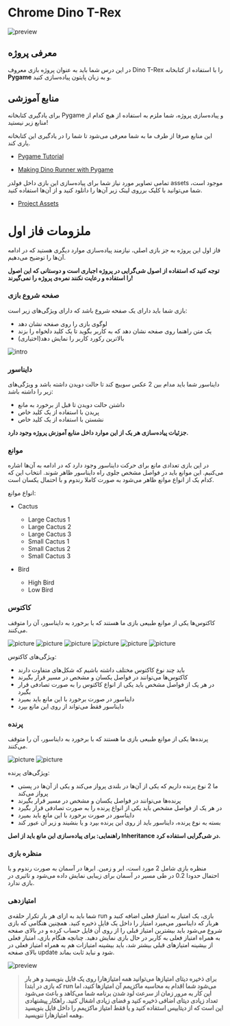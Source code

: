 # Chrome Dino T-Rex
![preview](figs/Chrome_Dino.gif)
## معرفی پروژه
در این درس شما باید به عنوان پروژه بازی معروف 
Dino T-Rex 
را با استفاده از کتابخانه 
**Pygame**
و به زبان پایتون پیاده‌سازی کنید.

## منابع آموزشی
برای یادگیری کتابخانه 
Pygame
و پیاده‌سازی پروژه، شما ملزم به استفاده از هیچ کدام از منابع زیر نیستید!

این منابع صرفا از طرف ما به شما معرفی می‌شود تا شما را در یادگیری این کتابخانه یاری کند.

- [Pygame Tutorial]() 

- [Making Dino Runner with Pygame]()

تمامی تصاویر مورد نیاز شما برای پیاده‌سازی این بازی داخل فولدر assets موجود است، شما می‌توانید با کلیک برروی لینک زیر آن‌ها را دانلود کنید و از آن‌ها استفاده کنید.
- [Project Assets](https://github.com/sut-py/Spring2024-Project/archive/refs/heads/main.zip)

# ملزومات فاز اول
فاز اول این پروژه به جز بازی اصلی، نیازمند پیاده‌سازی موارد دیگری هستید که در ادامه آن‌ها را توضیح می‌دهیم.

**توجه کنید که استفاده از اصول شی‌گرایی در پروژه اجباری است و دوستانی که این اصول را استفاده و رعایت نکنند نمره‌‌ی پروژه را نمی‌گیرند!**

### صفحه شروع بازی

بازی شما باید دارای یک صفحه شروع باشد که دارای ویژگی‌های زیر است:

- لوگوی بازی را روی صفحه نشان دهد
- یک متن راهنما روی صفحه نشان دهد که به کاربر بگوید تا یک کلید دلخواه را بزند
- بالاترین رکورد کاربر را نمایش دهد(اختیاری)

![intro](figs/intro.png) 

### دایناسور
 دایناسور شما باید مدام بین 2 عکس سوییچ کند تا حالت دویدن داشته باشد و ویژگی‌های زیر را داشته باشد:

 - داشتن حالت دویدن تا قبل از برخورد به مانع
 - پریدن با استفاده از یک کلید خاص
 - نشستن با استفاده از یک کلید خاص

**جزئیات پیاده‌سازی هر یک از این موارد داخل منابع آموزش پروژه وجود دارد.**

### موانع
در این بازی تعدادی مانع برای حرکت دایناسور وجود دارد که در ادامه به آن‌ها اشاره می‌کنیم.
این موانع باید در فواصل مشخص جلوی راه دایناسور ظاهر شوند.
انتخاب این که کدام یک از انواع موانع ظاهر می‌شود به صورت کاملا رندوم و با احتمال یکسان است.

<div dir="ltr">

انواع موانع:

- Cactus
  - Large Cactus 1
  - Large Cactus 2
  - Large Cactus 3
  - Small Cactus 1
  - Small Cactus 2
  - Small Cactus 3

- Bird
  - High Bird
  - Low Bird
  

</div>

### کاکتوس

کاکتوس‌ها یکی از موانع طبیعی بازی ما هستند که با برخورد به دایناسور، آن را متوقف می‌کنند.

![picture](assets/Cactus/LargeCactus3.png)
![picture](assets/Cactus/SmallCactus3.png)
![picture](assets/Cactus/LargeCactus2.png)
![picture](assets/Cactus/SmallCactus1.png)
![picture](assets/Cactus/LargeCactus1.png)
![picture](assets/Cactus/SmallCactus2.png)

ویژگی‌های کاکتوس:

- باید چند نوع کاکتوس مختلف داشته باشیم که شکل‌های متفاوت دارند
- کاکتوس‌ها می‌توانند در فواصل یکسان و مشخص در مسیر قرار بگیرند
- در هر یک از فواصل مشخص باید یکی از انواع کاکتوس را به صورت تصادفی قرار بگیرد
- دایناسور در صورت برخورد با این مانع باید بمیرد
- دایناسور فقط می‌تواند از روی این مانع بپرد


### پرنده

پرنده‌ها یکی از موانع طبیعی بازی ما هستند که با برخورد به دایناسور، آن را متوقف می‌کنند.

![picture](assets/Bird/Bird1.png)
![picture](assets/Bird/Bird2.png) 

ویژگی‌های پرنده:

- ما 2 نوع پرنده داریم که یکی از آن‌ها‌ در بلندی پرواز می‌کند و یکی از آن‌ها در پستی پرواز می‌کند
- پرنده‌ها می‌توانند در فواصل یکسان و مشخص در مسیر قرار بگیرند
- در هر یک از فواصل مشخص باید یکی از انواع پرنده را به صورت تصادفی قرار بگیرد
- دایناسور در صورت برخورد با این مانع باید بمیرد
- بسته به نوع پرنده، دایناسور باید از روی این پرنده بپرد و یا بنشیند و زیر آن عبور کند


**راهنمایی: برای پیاده‌سازی این مانع باید از اصل Inheritance در شی‌گرایی استفاده کرد.**

### منظره بازی
منظره بازی شامل 2 مورد است، ابر و زمین.
ابرها در آسمان به صورت رندوم و با احتمال حدودا 0.2 در طی مسیر در آسمان برای زیبایی نمایش داده می‌شود و تاثیری در بازی ندارد.

### امتیازدهی
شما باید به ازای هر بار تکرار حلقه‌ی run بازی، یک امتیاز به امتیاز فعلی اضافه کنید و هربار که دایناسور می‌میرد امتیاز را داخل یک فایل ذخیره کنید.
همچنین هنگامی که بازی شروع می‌شود باید بیشترین امتیاز قبلی را از روی آن فایل حساب کرده و در بالای صفحه به همراه امتیاز فعلی به کاربر در حال بازی نمایش دهید. چنانچه هنگام بازی، امتیاز فعلی از بیشینه امتیازهای قبلی بیشتر شد، باید بیشینه امتیازات هم به همراه امتیاز فعلی در بالای صفحه update شود و نباید ثابت بماند.

![preview](figs/Animation.gif)

> **برای ذخیره دیتای امتیازها می‌توانید همه امتیازهارا روی یک فایل بنویسید و هر بار که بازی در ابتدا run می‌شود شما اقدام به محاسبه ماکزیمم آن امتیازها کنید، اما این کار به مرور زمان از سرعت لود شدن برنامه شما می‌کاهد و باعث می‌شود تعداد زیادی دیتای اضافی ذخیره کنید و فضای زیادی اشغال کنید. راهکار پیشنهادی این است که از دیتابیس استفاده کنید و یا فقط امتیاز ماکزیمم را داخل فایل بنویسید وهمه امتیازهارا ننویسید.**
